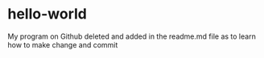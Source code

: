 # hello-world
My program on Github
deleted and added in the readme.md file as to learn how to make change and commit
